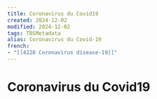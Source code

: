 ```yaml
---
title: Coronavirus du Covid19
created: 2024-12-02
modified: 2024-12-02
tags: TBSMetadata
alias: Coronavirus du Covid-19
french:
- "[[4228 Coronavirus disease-19]]"
---
```

# Coronavirus du Covid19
